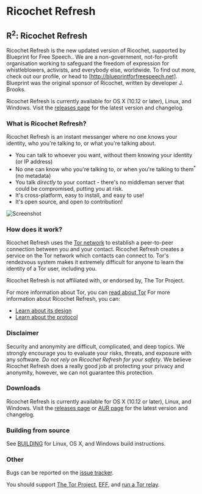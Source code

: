 # Ricochet Refresh

## R<sup>2</sup>: Ricochet Refresh
Ricochet Refresh is the new updated version of Ricochet, supported by Blueprint for Free Speech.. We are a non-government, not-for-profit organisation working to safeguard the freedom of expression for whistleblowers, activists, and everybody else, worldwide. To find out more, check out our profile, or head to [http://blueprintforfreespeech.net]. Blueprint was the original sponsor of Ricochet, written by developer J. Brooks.

Ricochet Refresh is currently available for OS X (10.12 or later), Linux, and Windows. Visit the [releases page](https://github.com/blueprint-freespeech/ricochet-refresh/releases) for the latest version and changelog.

### What is Ricochet Refresh?
Ricochet Refresh is an instant messanger where no one knows your identity, who you're talking to, or what you're talking about.
  * You can talk to whoever you want, without them knowing your identity (or IP address)
  * No one can know who you're talking to, or when you're talking to them<sup>*</sup> (no metadata)
  * You talk *directly* to your contact - there's no middleman server that could be compromised, putting you at risk.
  * It's cross-platform, easy to install, and easy to use!
  * It's open source, and open to contribution!

[//]: # (we should update this screenshot)
![Screenshot](ricochetscreen.png) 

### How does it work?
Ricochet Refresh uses the [Tor network](https://www.torproject.org/docs/hidden-services.html.en) to establish a peer-to-peer connection between you and your contact. Ricochet Refresh creates a service on the Tor network which contacts can connect to. Tor's rendezvous system makes it extremely difficult for anyone to learn the identity of a Tor user, including you.

Ricochet Refresh is not affiliated with, or endorsed by, The Tor Project.

For more information about Tor, you can [read about Tor](https://www.torproject.org/about/overview.html.en)
For more information about Ricochet Refresh, you can:
  * [Learn about its design](https://github.com/blueprint-freespeech/ricochet-refresh/blob/main/doc/design.md)
  * [Learn about the protocol](https://github.com/blueprint-freespeech/ricochet-refresh/blob/main/doc/protocol.md)

### Disclaimer
Security and anonymity are difficult, complicated, and deep topics. We strongly encourage you to evaluate your risks, threats, and exposure with any software. *Do not rely on Ricochet Refresh for your safety*. We believe Ricochet Refresh does a really good job at protecting your privacy and anonymity, however, we can not guarantee this protection. 

### Downloads
Ricochet Refresh is currently available for OS X (10.12 or later), Linux, and Windows. Visit the [releases page](https://github.com/blueprint-freespeech/ricochet-refresh/releases) or [AUR page](https://aur.archlinux.org/packages/ricochet-refresh) for the latest version and changelog.

### Building from source
See [BUILDING](https://github.com/blueprint-freespeech/ricochet-refresh/blob/master/BUILDING.md) for Linux, OS X, and Windows build instructions.

### Other
Bugs can be reported on the [issue tracker](https://github.com/blueprint-freespeech/ricochet-refresh/issues).

[//]: # (todo: update transifex link)
[//]: # (Translations can be contributed on [Transifex]\(https://www.transifex.com/projects/p/ricochet/\).)

You should support [The Tor Project](https://www.torproject.org/donate/donate.html.en), [EFF](https://www.eff.org/), and [run a Tor relay](https://www.torproject.org/docs/tor-relay-debian.html.en).
